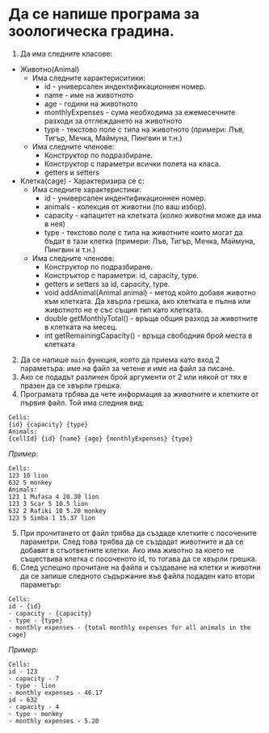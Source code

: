 # Да се напише програма за зоологическа градина.

1. Да има следните класове:
  - Животно(Animal)
    - Има следните характериситики:
    	- id - универсален индентификационнен номер.
    	- name - име на животното
    	- age - години на животното
    	- monthlyExpenses - сума необходима за ежемесечните разходи за отглеждането на животното
    	- type - текстово поле с типа на живoтното (примери: Лъв, Тигър, Мечка, Маймуна, Пингвин и т.н.)
    - Има следните членове:
    	- Конструктор по подразбиране.
    	- Конструктор с параметри всички полета на класа.
    	- getters и setters
  - Клетка(cage) - Характеризира се с:
    - Има следните характеристики:
    	- id - универсален индентификационнен номер.
    	- animals - колекция от животни (по ваш избор).
    	- capacity - капацитет на клетката (колко животни може да има в нея)
    	- type - текстово поле с типа на живoтните които могат да бъдат в тази клетка (примери: Лъв, Тигър, Мечка, Маймуна, Пингвин и т.н.)
    - Има следните членове:
    	- Конструктор по подразбиране.
    	- Констръктор с параметри: id, capacity, type.
    	- getters и setters за id, capacity, type.
    	- void addAnimal(Animal animal) - метод който добавя животно към клетката. Да хвърла грешка, ако клетката е пълна или животното не е със същия тип като клетката.
    	- double getMonthlyTotal() - връща общия разход за животните в клетката на месец.
    	- int getRemainingCapacity() - връща свободния брой места в клетката
2. Да се напише `main` функция, която да приема като вход 2 параметъра: име на файл за четене и име на файл за писане.
3. Ако се подадът различен брой аргументи от 2 или някой от тях е празен да се хвърли грешка.
4. Програмата трбява да чете информация за животните и клетките от първия файл. Той има следния вид:

```
Cells:
{id} {capacity} {type}
Animals:
{cellId} {id} {name} {age} {monthlyExpenses} {type}
```

*Пример:*
```
Cells:
123 10 lion
632 5 monkey
Animals:
123 1 Mufasa 4 20.30 lion
123 3 Scar 5 10.5 lion
632 2 Rafiki 10 5.20 monkey
123 5 Simba 1 15.37 lion
```

5. При прочитането от файл трябва да създаде клетките с посочените параметри. След това трябва да се създадат животните и да се добавят в стъответните клетки.
Ако има животно за което не съществива клетка с посоченото id, то тогава да се хвърли грешка.
7. След успешно прочитане на файла и създаване на клетки и животни да се запише следното съдържание във файла подаден като втори параметър:

```
Cells:
id - {id}
- capacity - {capacity}
- type - {type}
- monthly expenses - {total monthly expenses for all animals in the cage}
```

*Пример:*

```
Cells:
id - 123
- capacity - 7
- type - lion
- monthly expenses - 46.17
id - 632
- capacity - 4
- type - monkey
- monthly expenses - 5.20
```
